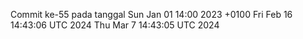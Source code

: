 Commit ke-55 pada tanggal Sun Jan 01 14:00 2023 +0100
Fri Feb 16 14:43:06 UTC 2024
Thu Mar  7 14:43:05 UTC 2024
